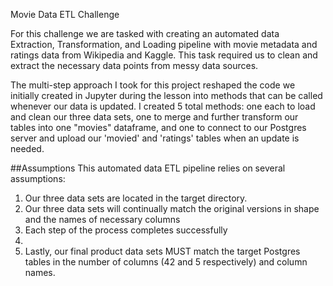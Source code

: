 Movie Data ETL Challenge

For this challenge we are tasked with creating an automated data Extraction, Transformation, and Loading pipeline with movie metadata and ratings data from Wikipedia and Kaggle. This task required us to clean and extract the necessary data points from messy data sources.

The multi-step approach I took for this project reshaped the code we initially created in Jupyter during the lesson into methods that can be called whenever our data is updated. I created 5 total methods: one each to load and clean our three data sets, one to merge and further transform our tables into one "movies" dataframe, and one to connect to our Postgres server and upload our 'movied' and 'ratings' tables when an update is needed.

##Assumptions
This automated data ETL pipeline relies on several assumptions:
 
 1. Our three data sets are located in the target directory.
 2. Our three data sets will continually match the original versions in shape and the names of necessary columns
 3. Each step of the process completes successfully
 4. 
 5. Lastly, our final product data sets MUST match the target Postgres tables in the number of columns (42 and 5 respectively) and column names. 